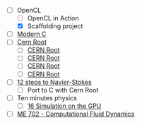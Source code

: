 - [ ] OpenCL
  - [ ] OpenCL in Action
  - [x] Scaffolding project
- [ ] [Modern C](https://gitlab.inria.fr/gustedt/modern-c)
- [ ] [Cern Root](https://root.cern/get_started/courses/)
    - [ ] [CERN Root](https://www.youtube.com/playlist?list=PLLybgCU6QCGWLdDO4ZDaB0kLrO3maeYAe)
    - [ ] [CERN Root](https://www.youtube.com/playlist?list=PLJZI0Nq8pgrScd_mR_ruxXD7N8dxFZtXv)
    - [ ] [CERN Root](https://www.youtube.com/playlist?list=PL1m-cyaQQU42XtJmzr9ztC-GmySlOiADM)
    - [ ] [CERN Root](https://www.youtube.com/playlist?list=PLx6HeelQweQjtSBQc4nKnFjlCmfR38B8S)
- [ ] [12 steps to Navier-Stokes](https://github.com/barbagroup/CFDPython)
    - [ ] Port to C with Cern Root
- [ ] Ten minutes physics
  - [ ] [16 Simulation on the GPU](https://matthias-research.github.io/pages/tenMinutePhysics/16-GPUSimulation.pdf)
- [ ] [ME 702 - Computational Fluid Dynamics](https://youtube.com/playlist?list=PL30F4C5ABCE62CB61&si=5SAH4esMxM4gdv4b)

